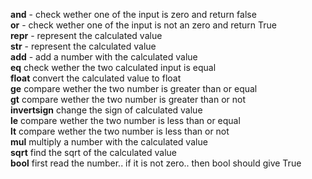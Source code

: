 __and__ - check wether one of the input is zero and return false   
__or__ - check wether one of the input is not an zero and return True   
__repr__ - represent the calculated value   
__str__ - represent the calculated value   
__add__ - add a number with the calculated value  
__eq__ check wether the two calculated input is equal  
__float__ convert the calculated value to float  
__ge__ compare wether the two number is greater than or equal  
__gt__ compare wether the two number is greater than or not  
__invertsign__ change the sign of calculated value  
__le__ compare wether the two number is less than or equal  
__lt__ compare wether the two number is less than or not  
__mul__ multiply a number with the calculated value  
__sqrt__ find the sqrt of the calculated value  
__bool__ first read the number.. if it is not zero.. then bool should give True  